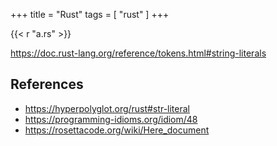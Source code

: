 +++
title = "Rust"
tags = [ "rust" ]
+++

{{< r "a.rs" >}}

<https://doc.rust-lang.org/reference/tokens.html#string-literals>

## References

- <https://hyperpolyglot.org/rust#str-literal>
- <https://programming-idioms.org/idiom/48>
- <https://rosettacode.org/wiki/Here_document>
